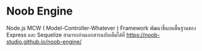 # Noob Engine
Node.js MCW ( Model-Controller-Whatever ) Framework 
พัฒนาขึ้นบนพื้นฐานของ Express และ Sequelize
สามารถอ่านเอกสารฉบับเต็มได้ที่ https://noob-studio.github.io/noob-engine/
